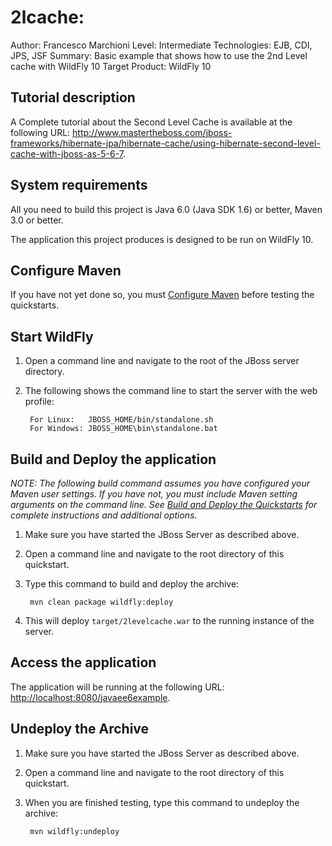2lcache:
===============================
Author: Francesco Marchioni
Level: Intermediate
Technologies: EJB, CDI, JPS, JSF
Summary: Basic example that shows how to use the 2nd Level cache with WildFly 10 
Target Product: WildFly 10 

Tutorial description
---------------------

A Complete tutorial about the Second Level Cache is available at the following URL: <http://www.mastertheboss.com/jboss-frameworks/hibernate-jpa/hibernate-cache/using-hibernate-second-level-cache-with-jboss-as-5-6-7>.

System requirements
-------------------

All you need to build this project is Java 6.0 (Java SDK 1.6) or better, Maven 3.0 or better.

The application this project produces is designed to be run on WildFly 10.

 
Configure Maven
---------------

If you have not yet done so, you must [Configure Maven](../README.md#mavenconfiguration) before testing the quickstarts.


Start WildFly 
-------------------------

1. Open a command line and navigate to the root of the JBoss server directory.
2. The following shows the command line to start the server with the web profile:

        For Linux:   JBOSS_HOME/bin/standalone.sh
        For Windows: JBOSS_HOME\bin\standalone.bat

 
Build and Deploy the application
-------------------------

_NOTE: The following build command assumes you have configured your Maven user settings. If you have not, you must include Maven setting arguments on the command line. See [Build and Deploy the Quickstarts](../README.md#buildanddeploy) for complete instructions and additional options._

1. Make sure you have started the JBoss Server as described above.
2. Open a command line and navigate to the root directory of this quickstart.
3. Type this command to build and deploy the archive:

        mvn clean package wildfly:deploy

4. This will deploy `target/2levelcache.war` to the running instance of the server.


Access the application 
---------------------

The application will be running at the following URL: <http://localhost:8080/javaee6example>.


Undeploy the Archive
--------------------

1. Make sure you have started the JBoss Server as described above.
2. Open a command line and navigate to the root directory of this quickstart.
3. When you are finished testing, type this command to undeploy the archive:

        mvn wildfly:undeploy


 
